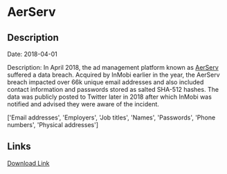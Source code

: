 # AerServ

## Description

Date: 2018-04-01

Description:
In April 2018, the ad management platform known as <a href="https://www.aerserv.com/" target="_blank" rel="noopener">AerServ</a> suffered a data breach. Acquired by InMobi earlier in the year, the AerServ breach impacted over 66k unique email addresses and also included contact information and passwords stored as salted SHA-512 hashes. The data was publicly posted to Twitter later in 2018 after which InMobi was notified and advised they were aware of the incident.


['Email addresses', 'Employers', 'Job titles', 'Names', 'Passwords', 'Phone numbers', 'Physical addresses']

## Links

[Download Link](https://link-to.net/1229997/987.3522840670457/dynamic/?r=aHR0cHM6Ly93d3cubWVkaWFmaXJlLmNvbS92aWV3L3Zvb3NBQUFzeGt3MHZOYS9hZXJzZXJ2LmNvbS9maWxl)